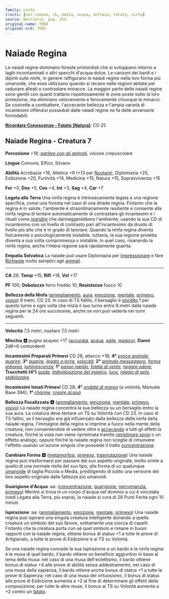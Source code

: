 ```yaml
---
family: ninfa
traits: [non comune, cb, media, acqua, anfibio, fatato, ninfa]
source: Bestiario, pag. 254
original-name: TODO
original-srd: TODO
---
```


# Naiade Regina

Le naiadi regine dominano foreste primordiali che si sviluppano intorno a laghi incontaminati o altri specchi d'acqua dolce. Le canzoni dei bardi e i dipinti sulle ninfe, in genere raffigurano le naiadi regine nella loro forma più umanoide, che esse utilizzano quando si recano nelle regioni abitate per radunare alleati o contrastare minacce. La maggior parte delle naiadi regine sono gentili con quanti trattano rispettosamente le zone poste sotto la loro protezione, ma eliminano velocemente e ferocemente chiunque le minacci. Se costrette a combattere, l'accecante bellezza e l'ampia varietà di incantesimi offensivi posseduti dalle naiadi regine ne fa delle avversarie formidabili.

**[Ricordare Conoscenze - Fatato (Natura)](/azioni/ricordare-conoscenze)**: CD 25

## Naiade Regina - Creatura 7

**Percezione** +18; *[parlare con gli animali](/incantesimi/parlare-con-gli-animali)*, visione crepuscolare

**Lingue** Comune, Elfico, Silvano

**Abilità** Acrobazia +16, Atletica +9 (+13 per [Nuotare](/azioni/nuotare)), Diplomazia +20, Esibizione +20, Furtività +14, Medicina +15, Natura +15, Sopravvivenza +15

**For** +0, **Des** +5, **Cos** +4, **Int** +3, **Sag** +4, **Car** +7

**Legata alla Terra** Una ninfa regina è intrinsecamente legata a una regione specifica, come una foresta nel caso di una driade regina. Fintanto che la regina è in salute, l'ambiente è straordinariamente resiliente e consente alla ninfa regina di tentare automaticamente di contrastare gli incantesimi e i rituali come *[inaridire](/incantesimi/rituali)* che danneggerebbero l'ambiente, usando la sua CD di incantesimo con un livello di contrasto pari all'incantesimo da druido di livello più alto che è in grado di lanciare. Quando la ninfa regina diventa fisicamente o psicologicamente instabile, tuttavia, la sua regione protetta diventa a sua volta compromessa o instabile. ln quel caso, risanando la ninfa regina, anche l'intera regione sarà rapidamente guarita.

**Empatia Selvatica** La naiade può usare Diplomazia per [Impressionare](/azioni/impressionare) e fare [Richieste](/azioni/richiedere) molto semplici agli [animali](/tratti/animale).

***

**CA** 26; **Temp** +15, **Rifl** +18, **Vol** +17

**PF** 100; **Debolezze** ferro freddo 10; **Resistenze** fuoco 10

**Bellezza della Ninfa** ([ammaliamento](/tratti/ammaliamento), [aura](/tratti/aura), [emozione](/tratti/emozione), [mentale](/tratti/mentale), [primevo](/tratti/primevo), [visivo](/tratti/visivo)) 9 metri. CD 23. In caso di TS fallito, il bersaglio è [stordito](/condizioni/stordito) 1 per questo turno e ogni volta che inizia il suo turno entro 9 metri dalla naiade regina per le 24 ore successive, anche se non può vederla nei turni seguenti.

***

**Velocità** 7,5 metri, nuotare 7,5 metri

**Mischia** :a: pugno acqueo +17 ([accurata](/tratti/accurata), [acqua](/tratti/acqua), [agile](/tratti/agile), [magico](/tratti/magico)), **Danni** 2d6+6 contundenti

**Incantesimi Preparati Primevi** CD 28, attacco +18; **4°** *[evoca animale](/incantesimi/evoca-animale), [guarire](/incantesimi/guarire)*; **3°** *[guarire](/incantesimi/guarire), [legato a terra](/incantesimi/legato-a-terra), [velocità](/incantesimi/velocita)*; **2°** *[animale messaggero](/incantesimi/animale-messaggero), [forma arborea](/incantesimi/forma-arborea), [luminescenza](/incantesimi/luminescenza)*; **1°** *[passo rapido](/incantesimi/passo-rapido), [folata di vento](/incantesimi/folata-di-vento), [negare odore](/incantesimi/negare-odore)*; **Trucchetti (4°)** *[guida](/incantesimi/guida), [individuazione del magico](/incantesimi/individuazione-del-magico), [luce](/incantesimi/luce), [raggio di gelo](/incantesimi/raggio-di-gelo), [stabilizzare](/incantesimi/stabilizzare)*

**Incantesimi Innati Primevi** CD 28; **4°** *[ondata di marea](/incantesimi/incantesimi-focalizzati)* (a volontà; Manuale Base 394); **1°** *[charme](/incantesimi/charme), [creare acqua](/incantesimi/creare-acqua)*

**Bellezza Focalizzata** :a: ([ammaliamento](/tratti/ammaliamento), [emozione](/tratti/emozione), [mentale](/tratti/mentale), [primevo](/tratti/primevo), [visivo](/tratti/visivo)) La naiade regina concentra la sua bellezza su un bersaglio entro la sua aura. La creatura deve tentare un TS su Volontà con CD 23. ln caso di TS fallito, se il bersaglio era già influenzato dalla bellezza della ninfa della naiade regina, l'immagine della regina si imprime a fuoco nella mente della creatura, non consentendole di vedere oltre e [accecando](/condizioni/accecato) a tutti gli effetti la creatura, finché la vista non viene ripristinata tramite *[ripristinare sensi](/incantesimi/ripristinare-sensi)* o un effetto analogo, oppure finché la naiade regina non sceglie di rimuovere l'effetto usando un'azione singola che possiede il tratto [concentrazione](/tratti/concentrazione).

**Cambiare Forma** :a:  ([metamorfosi](/tratti/metamorfosi), [primevo](/tratti/primevo), [trasmutazione](/tratti/trasmutazione)) Una naiade regina può trasformarsi per passare dal suo aspetto originale, molto simile a quello di una normale ninfa del suo tipo, alla forma di un qualunque [umanoide](/tratti/umanoide) di taglia Piccola o Media, prediligendo di solito una versione del loro aspetto originale dalle fattezze più umanoidi.

**Guarigione d'Acqua** :aa:  ([concentrazione](/tratti/concentrazione), [guarigione](/tratti/guarigione), [necromanzia](/tratti/necromanzia), [primevo](/tratti/primevo)) Mentre si trova in un corpo d'acqua nel dominio a cui è vincolata (vedi Legata alla Terra, più sopra), la naiade si cura di 28 Punti Ferita ogni 10 minuti.

**Ispirazione** :aa: ([ammaliamento](/tratti/ammaliamento), [emozione](/tratti/emozione), [mentale](/tratti/mentale), [primevo](/tratti/primevo)) Una naiade regina può ispirare una singola creatura intelligente donando a quella creatura un simbolo del suo favore, solitamente una ciocca di capelli. Fintanto che la creatura porta con sé quel simbolo e rimane in buoni rapporti con la naiade regina, ottiene bonus di status +1 a tutte le prove di Artigianato, a tutte le prove di Esibizione e ai TS su Volontà.

Se una naiade regina concede la sua Ispirazione a un bardo e la ninfa regina è la musa di quel bardo, il bardo ottiene un beneficio aggiuntivo in base al tema della musa: nel caso di una musa dell'eclettismo, il bardo ottiene bonus di status +4 alle prove di abilità senza addestramento; nel caso di una musa della sapienza, il bardo ottiene anche bonus di status +1 a tutte le prove di Sapienza; nel caso di una musa del virtuosismo, il bonus di status alle prove di Esibizione aumenta a +2 al fine di determinare gli effetti della composizione; per tutte le altre muse, il bonus ai TS su Volontà aumenta a +2 contro un [fatato](/tratti/fatato).
